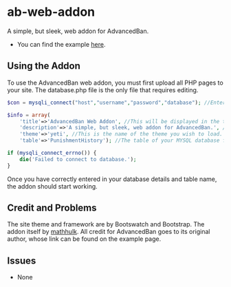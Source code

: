 # ab-web-addon
A simple, but sleek, web addon for AdvancedBan.
- You can find the example [here](https://whatisin.space/ab-web-addon).

## Using the Addon
To use the AdvancedBan web addon, you must first upload all PHP pages to your site.
The database.php file is the only file that requires editing.
```php
$con = mysqli_connect("host","username","password","database"); //Enter your MYSQL details here.

$info = array(
	'title'=>'AdvancedBan Web Addon', //This will be displayed in the title, main jumbotron, and navigation bar.
	'description'=>'A simple, but sleek, web addon for AdvancedBan.', //This will be displayed under the title on all pages.
	'theme'=>'yeti', //This is the name of the theme you wish to load. You can find a list of compatible themes at http://bootswatch.com/.
	'table'=>'PunishmentHistory'); //The table of your MYSQL database for which punishments are saved.

if (mysqli_connect_errno()) {
	die('Failed to connect to database.');
}
```
Once you have correctly entered in your database details and table name, the addon should start working.
## Credit and Problems
The site theme and framework are by Bootswatch and Bootstrap.
The addon itself by [mathhulk](https://theartex.net).
All credit for AdvancedBan goes to its original author, whose link can be found on the example page.
## Issues
- None

